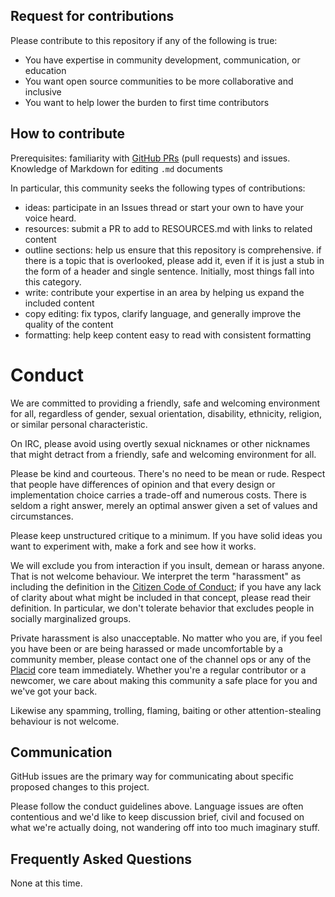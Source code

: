 ## Request for contributions

Please contribute to this repository if any of the following is true:
- You have expertise in community development, communication, or education
- You want open source communities to be more collaborative and inclusive
- You want to help lower the burden to first time contributors

## How to contribute

Prerequisites: familiarity with [GitHub PRs](https://help.github.com/articles/using-pull-requests) (pull requests) and issues. Knowledge of Markdown for editing `.md` documents

In particular, this community seeks the following types of contributions:

- ideas: participate in an Issues thread or start your own to have your voice heard.
- resources: submit a PR to add to RESOURCES.md with links to related content 
- outline sections: help us ensure that this repository is comprehensive. if there is a topic that is overlooked, please add it, even if it is just a stub in the form of a header and single sentence. Initially, most things fall into this category.
- write: contribute your expertise in an area by helping us expand the included content
- copy editing: fix typos, clarify language, and generally improve the quality of the content
- formatting: help keep content easy to read with consistent formatting

# Conduct

We are committed to providing a friendly, safe and welcoming environment for all, regardless of gender, sexual orientation, disability, ethnicity, religion, or similar personal characteristic.

On IRC, please avoid using overtly sexual nicknames or other nicknames that might detract from a friendly, safe and welcoming environment for all.

Please be kind and courteous. There's no need to be mean or rude. Respect that people have differences of opinion and that every design or implementation choice carries a trade-off and numerous costs. There is seldom a right answer, merely an optimal answer given a set of values and circumstances.

Please keep unstructured critique to a minimum. If you have solid ideas you want to experiment with, make a fork and see how it works.

We will exclude you from interaction if you insult, demean or harass anyone. That is not welcome behaviour. We interpret the term "harassment" as including the definition in the [Citizen Code of Conduct](http://citizencodeofconduct.org/); if you have any lack of clarity about what might be included in that concept, please read their definition. In particular, we don't tolerate behavior that excludes people in socially marginalized groups.

Private harassment is also unacceptable. No matter who you are, if you feel you have been or are being harassed or made uncomfortable by a community member, please contact one of the channel ops or any of the [Placid](https://github.com/slogsdon/placid) core team immediately. Whether you're a regular contributor or a newcomer, we care about making this community a safe place for you and we've got your back. 

Likewise any spamming, trolling, flaming, baiting or other attention-stealing behaviour is not welcome.

## Communication

GitHub issues are the primary way for communicating about specific proposed changes to this project.

Please follow the conduct guidelines above. Language issues are often contentious and we'd like to keep discussion brief, civil and focused on what we're actually doing, not wandering off into too much imaginary stuff. 

## Frequently Asked Questions

None at this time.
